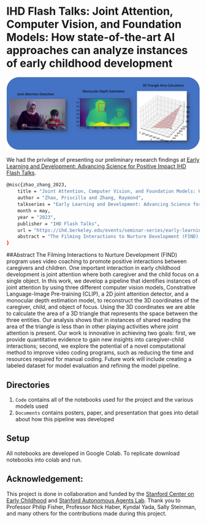 # IHD Flash Talks: Joint Attention, Computer Vision, and Foundation Models: How state-of-the-art AI approaches can analyze instances of early childhood development

![alt text](https://github.com/raymondEDS/JA3DTriangle/blob/master/All3Pictures.png)

We had the privilege of presenting our preliminary research findings at [Early Learning and Development: Advancing Science for Positive Impact
IHD Flash Talks](https://ihd.berkeley.edu/events/seminar-series/early-learning-and-development-advancing-science-for-positive-impact).
```bash
@misc{zhao_zhang_2023,
    title = "Joint Attention, Computer Vision, and Foundation Models: How State-of-the-art AI approaches can analyze instances of early childhood development",
    author = "Zhao, Priscilla and Zhang, Raymond",
    talkseries = "Early Learning and Development: Advancing Science for Positive Impact",
    month = may,
    year = "2023",
    publisher = "IHD Flash Talks",
    url = "https://ihd.berkeley.edu/events/seminar-series/early-learning-and-development-advancing-science-for-positive-impact",
    abstract = "The Filming Interactions to Nurture Development (FIND) program uses video coaching to promote positive interactions between caregivers and children. One important interaction in early childhood development is joint attention where both caregiver and the child focus on a single object. In this work, we develop a pipeline that identifies instances of joint attention by using three different computer vision models, Constrative Language-Image Pre-training (CLIP), a 2D joint attention detector, and a monocular depth estimation model, to reconstruct the 3D coordinates of the caregiver, child, and object of focus. Using the 3D coordinates we are able to calculate the area of a 3D triangle that represents the space between the three entities. Our analysis shows that in instances of shared reading the area of the triangle is less than in other playing activities where joint attention is present. Our work is innovative in achieving two goals: first, we provide quantitative evidence to gain new insights into caregiver-child interactions; second, we explore the potential of a novel computational method to improve video coding programs, such as reducing the time and resources required for manual coding. Future work will include creating a labeled dataset for model evaluation and refining the model pipeline."
}
```
##Abstract
The Filming Interactions to Nurture Development (FIND) program uses video coaching to promote positive interactions between caregivers and children. One important interaction in early childhood development is joint attention where both caregiver and the child focus on a single object. In this work, we develop a pipeline that identifies instances of joint attention by using three different computer vision models, Constrative Language-Image Pre-training (CLIP), a 2D joint attention detector, and a monocular depth estimation model, to reconstruct the 3D coordinates of the caregiver, child, and object of focus. Using the 3D coordinates we are able to calculate the area of a 3D triangle that represents the space between the three entities. Our analysis shows that in instances of shared reading the area of the triangle is less than in other playing activities where joint attention is present. Our work is innovative in achieving two goals: first, we provide quantitative evidence to gain new insights into caregiver-child interactions; second, we explore the potential of a novel computational method to improve video coding programs, such as reducing the time and resources required for manual coding. Future work will include creating a labeled dataset for model evaluation and refining the model pipeline.

## Directories
1. `Code` contains all of the notebooks used for the project and the various models used
2. `Documents` contains posters, paper, and presentation that goes into detail about how this pipeline was developed

## Setup
All notebooks are developed in Google Colab. To replicate download notebooks into colab and run.

## Acknowledgement:
This project is done in collaboration and funded by the [Stanford Center on Early Childhood](https://earlychildhood.stanford.edu/) and [Stanford Autonomous Agents Lab](https://www.autonomousagents.stanford.edu/). Thank you to Professor Philip Fisher, Professor Nick Haber, Kyndal Yada, Sally Steinman, and many others for the contributions made during this project. 
